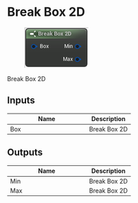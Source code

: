 # Break Box 2D

<div align="left" data-full-width="false">

<figure><img src="break_box_2d.png" alt=""><figcaption></figcaption></figure>

</div>

Break Box 2D

## Inputs

<table>
<thead><tr><th width="170">Name</th><th>Description</th></tr></thead>
<tbody>
<tr><td>Box</td><td>Break Box 2D</td></tr>
</tbody>
</table>

## Outputs

<table>
<thead><tr><th width="170">Name</th><th>Description</th></tr></thead>
<tbody>
<tr><td>Min</td><td>Break Box 2D</td></tr>
<tr><td>Max</td><td>Break Box 2D</td></tr>
</tbody>
</table>